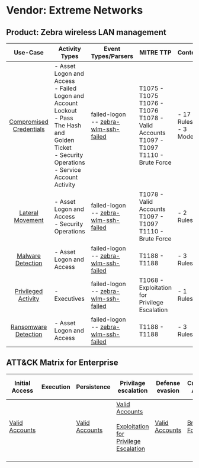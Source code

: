 Vendor: Extreme Networks
========================
Product: Zebra wireless LAN management
--------------------------------------
|                                 Use-Case                                  | Activity Types                                                                                                                                             | Event Types/Parsers                                                                               | MITRE TTP                                                                                            | Content                    |
|:-------------------------------------------------------------------------:| ---------------------------------------------------------------------------------------------------------------------------------------------------------- | ------------------------------------------------------------------------------------------------- | ---------------------------------------------------------------------------------------------------- | -------------------------- |
| [Compromised Credentials](../UseCases/usecase_compromised_credentials.md) | - Asset Logon and Access<br>- Failed Logon and Account Lockout<br>- Pass The Hash and Golden Ticket<br>- Security Operations<br>- Service Account Activity |  failed-logon<br> -- [zebra-wlm-ssh-failed](../Parsers/parserContent_zebra-wlm-ssh-failed.md)<br> | T1075 - T1075<br>T1076 - T1076<br>T1078 - Valid Accounts<br>T1097 - T1097<br>T1110 - Brute Force<br> |  - 17 Rules<br> - 3 Models |
|        [Lateral Movement](../UseCases/usecase_lateral_movement.md)        | - Asset Logon and Access<br>- Security Operations                                                                                                          |  failed-logon<br> -- [zebra-wlm-ssh-failed](../Parsers/parserContent_zebra-wlm-ssh-failed.md)<br> | T1078 - Valid Accounts<br>T1097 - T1097<br>T1110 - Brute Force<br>                                   |  - 2 Rules<br>             |
|       [Malware Detection](../UseCases/usecase_malware_detection.md)       | - Asset Logon and Access                                                                                                                                   |  failed-logon<br> -- [zebra-wlm-ssh-failed](../Parsers/parserContent_zebra-wlm-ssh-failed.md)<br> | T1188 - T1188<br>                                                                                    |  - 3 Rules<br>             |
|     [Privileged Activity](../UseCases/usecase_privileged_activity.md)     | - Executives                                                                                                                                               |  failed-logon<br> -- [zebra-wlm-ssh-failed](../Parsers/parserContent_zebra-wlm-ssh-failed.md)<br> | T1068 - Exploitation for Privilege Escalation<br>                                                    |  - 1 Rules<br>             |
|    [Ransomware Detection](../UseCases/usecase_ransomware_detection.md)    | - Asset Logon and Access                                                                                                                                   |  failed-logon<br> -- [zebra-wlm-ssh-failed](../Parsers/parserContent_zebra-wlm-ssh-failed.md)<br> | T1188 - T1188<br>                                                                                    |  - 3 Rules<br>             |

ATT&CK Matrix for Enterprise
----------------------------
| Initial Access                                                      | Execution | Persistence                                                         | Privilage escalation                                                                                                                                          | Defense evasion                                                     | Credential Access                                                | Discovery | Lateral Movement | Collection | Command and Control | Exfiltration | Impact |
| ------------------------------------------------------------------- | --------- | ------------------------------------------------------------------- | ------------------------------------------------------------------------------------------------------------------------------------------------------------- | ------------------------------------------------------------------- | ---------------------------------------------------------------- | --------- | ---------------- | ---------- | ------------------- | ------------ | ------ |
| [Valid Accounts](https://attack.mitre.org/techniques/T1078)<br><br> |           | [Valid Accounts](https://attack.mitre.org/techniques/T1078)<br><br> | [Valid Accounts](https://attack.mitre.org/techniques/T1078)<br><br>[Exploitation for Privilege Escalation](https://attack.mitre.org/techniques/T1068)<br><br> | [Valid Accounts](https://attack.mitre.org/techniques/T1078)<br><br> | [Brute Force](https://attack.mitre.org/techniques/T1110)<br><br> |           |                  |            |                     |              |        |
